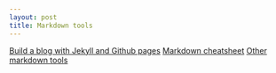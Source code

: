 ```yaml
---
layout: post
title: Markdown tools
---
```


[Build a blog with Jekyll and Github pages][1]
[Markdown cheatsheet][2]
[Other markdown tools][3]

[1]: https://www.smashingmagazine.com/2014/08/build-blog-jekyll-github-pages/
[2]: https://github.com/adam-p/markdown-here/wiki/Markdown-Cheatsheet
[3]: https://github.com/adam-p/markdown-here/wiki/Other-Markdown-Tools
